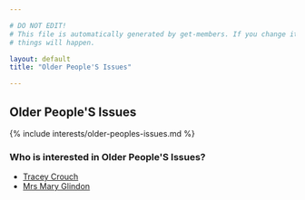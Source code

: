 ```yaml
---

# DO NOT EDIT!
# This file is automatically generated by get-members. If you change it, bad
# things will happen.

layout: default
title: "Older People'S Issues"

---
```


## Older People'S Issues

{% include interests/older-peoples-issues.md %}

### Who is interested in Older People'S Issues?


* [Tracey Crouch](/members/tracey-crouch.html)
* [Mrs Mary Glindon](/members/mrs-mary-glindon.html)
